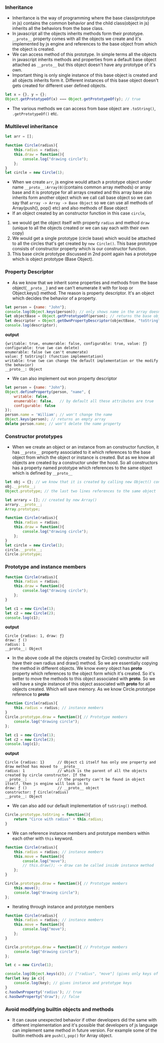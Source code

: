 ### Inheritance
* Inheritance is the way of programming where the base class(prototype in js) contains the common behavior
and the child class(object in js) inherits all the behaviors from the base class.
* In javascript all the objects inherits methods form their prototype. `__proto__` property comes with all the objects we create 
and it's implemented by js engine and references to the base object from which the object is created. 
* We can access method of this prototype. In simple terms all the objects in javascript inherits methods 
and properties from a default base object attached as `__proto__` but this object doesn't have any 
prototype of it's own. 
* Important thing is only single instance of this base object is created and all objects inherits form it.
Different instances of this base object doesn't gets created for different user defined objects.
```js
let x = {}, y = {};
Object.getPrototypeOf(x) === Object.getPrototypeOf(y); // true
```
* The various methods we can access from base object are `.toString()`, `.getPrototypeOf()` etc.

### Multilevel inheritance
```js
let arr = [];

function Circle(radius){
    this.radius = radius;
    this.draw = function(){
        console.log("drawing circle");
    };
}
let circle = new Circle(1);
```
* When we create `arr`, js engine would attach a prototype object under name `__proto__:Array(0)`(contains common array methods) or array base and it is prototype for all arrays created and this array base also inherits form another object which we call call base object so we can say that
`array -> Array -> Base Object` so we can use all methods of Array(push(), pop() etc) and also methods of Base object 
* If an object created by an constructor function in this case `circle`, 
1. we would get the object itself with property `radius` and method `draw` (unique to all the objects created or we can say each with their own copy)
2. We would get a single prototype (circle base) which would be attached to all the circles that's get created by `new Circle()`. This base prototype consists of constructor property which is our constructor function.
3. This base circle prototype discussed in 2nd point again has a prototype which is object prototype (Base Object).

### Property Descriptor
* As we know that we inherit some properties and methods from the base object(`__proto__`) and we can't 
enumerate it with for loop or Object.keys() method. The reason is property descriptor. It's an object which
decides the behavior of a property.
```js
let person = {name: "John"};
console.log(Object.keys(person)); // only shows name in the array doesn't show other methods of base object like toString()
let objectBase = Object.getPrototypeOf(person); // returns the base object
let descriptor = Object.getOwnPropertyDescriptor(objectBase, "toString");
console.log(descriptor);
```
**output**
```
{writable: true, enumerable: false, configurable: true, value: ƒ}
configurable: true (we can delete)
enumerable: false (we can't enumerate)
value: ƒ toString() (function implementation)
writable: true (we can change the default implementation or the modify the behavior)
__proto__: Object
```
* We can also implement out won property descriptor
```js
let person = {name: "John"};
Object.defineProperty(person, "name", {
    writable: false,
    enumerable: false,   // by default all these attributes are true
    configurable: false
});
person.name = 'William'; // won't change the name
Object.keys(person); // returns an empty array
delete person.name; // won't delete the name property
```

### Constructor prototypes
* When we create an object or an instance from an constructor function, it has `__proto__` property associated to it which references to the base object from which the object or instance is created. But as we know all objects are created by a constructor under the hood. So all constructors has a property named prototype which references to the same object which is defined by
`__proto__`
```js
let obj = {}; // we know that it is created by calling new Object() constructor under the hood
obj.__proto__;
Object.prototype; // the last two lines references to the same object

let arrary = []; // created by new Array()
arrary.__proto__;
Array.prototype; 

function Circle(radius){
    this.radius = radius;
    this.draw = function(){
        console.log("drawing circle");
    };
}
let circle = new Circle(1);
circle.__proto__;
Circle.prototype;
```

### Prototype and instance members
```js
function Circle(radius){
    this.radius = radius;
    this.draw = function(){
        console.log("drawing circle");
    };
}

let c1 = new Circle(1);
let c2 = new Circle(2);
console.log(c1);
```
**output**
```
Circle {radius: 1, draw: ƒ}
draw: ƒ ()
radius: 1
__proto__: Object
```
* In the above code all the objects created by Circle() constructor will have their own radius and draw()
method. So we are essentially copying the method in different objects. We know every object has __proto__ 
property which references to the object form which it's created. So it's better to move the methods to 
this object associated with __proto__. So we will have a single instance of this object associated with
__proto__ for all objects created. Which will save memory. As we know Circle.prototype reference to __proto__
```js
function Circle(radius){
    this.radius = radius; // instance members
}
Circle.prototype.draw = function(){ // Prototype members
    console.log("drawing circle");
};

let c1 = new Circle(1);
let c2 = new Circle(2);
console.log(c1);
```
**output**
```
Circle {radius: 1}      // Object c1 itself has only one property and draw method has moved to __proto__
radius: 1               // which is the parent of all the objects created by circle constructor. If the 
__proto__:              // the property can't be found in object itself, then js engine will look in to
draw: ƒ ()              // __proto__ object 
constructor: ƒ Circle(radius)
__proto__: Object
```
* We can also add our default implementation of `toString()` method.
```js
Circle.prototype.toString = function(){
    return "Circe with radius" + this.radius;
}
```
* We can reference instance members and prototype members within each other with `this` keyword.
```js
function Circle(radius){
    this.radius = radius; // instance members
    this.move = function(){
        console.log("move");
        // this.draw(); -> draw can be called inside instance method
    };
}

Circle.prototype.draw = function(){ // Prototype members
    this.move();
    console.log("drawing circle");
};
```
* Iterating through instance and prototype members
```js
function Circle(radius){
    this.radius = radius; // instance members
    this.move = function(){
        console.log("move");
    };
}

Circle.prototype.draw = function(){ // Prototype members
    console.log("drawing circle");
};

let c = new Circle(1);

console.log(Object.keys(c)); // ["radius", "move"] (gives only keys of instance properties and methods)
for(let key in c){
    console.log(key); // gives instance and prototype keys
}
c.hasOwnProperty('radius'); // true
c.hasOwnProperty("draw"); // false
```

### Avoid modifying builtin objects and methods 
* It can cause unexpected behavior if other developers did the same with different implementation and it's
possible that developers of js language can implement same method in future version. For example some of the builtin methods
are `push()`, `pop()` for Array object.


